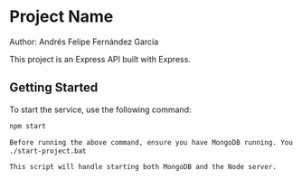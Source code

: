# Project Name

Author: Andrés Felipe Fernández García

This project is an Express API built with Express.

## Getting Started

To start the service, use the following command:

```bash
npm start

Before running the above command, ensure you have MongoDB running. You can use the script start-project.bat to automate this process:
./start-project.bat

This script will handle starting both MongoDB and the Node server.
